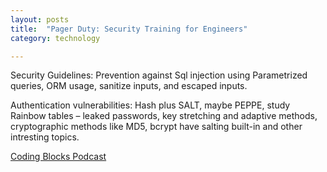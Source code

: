 ```yaml
---
layout: posts
title:  "Pager Duty: Security Training for Engineers"
category: technology

---
```

Security Guidelines: 
Prevention against Sql injection using Parametrized queries, ORM usage, sanitize inputs, and escaped inputs.

Authentication vulnerabilities: 
Hash plus SALT, maybe PEPPE, study Rainbow tables – leaked passwords, key stretching and adaptive methods, cryptographic methods like MD5, bcrypt have salting built-in and other intresting topics. 


[Coding Blocks Podcast](https://www.codingblocks.net/podcast/pagerdutys-security-training-for-engineers/)